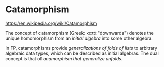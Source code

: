 # Catamorphism
https://en.wikipedia.org/wiki/Catamorphism

The concept of catamorphism (Greek: κατά "downwards") denotes the unique homomorphism from an *initial algebra* into some other algebra.

In FP, catamorphisms provide *generalizations of folds of lists* to arbitrary algebraic data types, which can be described as initial algebras. The dual concept is that of *anamorphism that generalize unfolds*.
